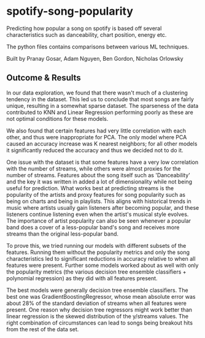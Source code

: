 # spotify-song-popularity
Predicting how popular a song on spotify is based off several characteristics such as danceability, chart position, energy etc.

The python files contains comparisons between various ML techniques.

Built by Pranay Gosar, Adam Nguyen, Ben Gordon, Nicholas Orlowsky

## Outcome & Results
In our data exploration, we found that there wasn't much of a clustering tendency in the dataset. This led us to conclude that most songs are fairly unique, resulting in a somewhat sparse dataset. The sparseness of the data contributed to KNN and Linear Regression performing poorly as these are not optimal conditions for these models.

We also found that certain features had very little correlation with each other, and thus were inappropriate for PCA. The only model where PCA caused an accuracy increase was K nearest neighbors; for all other models it significantly reduced the accuracy and thus we decided not to do it.

One issue with the dataset is that some features have a very low correlation with the number of streams, while others were almost proxies for the number of streams. Features about the song itself such as 'Danceability' and the key it was written in added a lot of dimensionality while not being useful for prediction. What works best at predicting streams is the popularity of the artists and proxy features for song popularity such as being on charts and being in playlists. This aligns with historical trends in music where artists usually gain listeners after becoming popular, and these listeners continue listening even when the artist's musical style evolves. The importance of artist popularity can also be seen whenever a popular band does a cover of a less-popular band's song and receives more streams than the original less-popular band.

To prove this, we tried running our models with different subsets of the features. Running them without the popularity metrics and only the song characteristics led to significant reductions in accuracy relative to when all features were present. Further some models worked about as well with only the popularity metrics (the various decision tree ensemble classifiers + polynomial regression) as they did with all features present.

The best models were generally decision tree ensemble classifiers. The best one was GradientBoostingRegressor, whose mean absolute error was about 28% of the standard deviation of streams when all features were present. One reason why decision tree regressors might work better than linear regression is the skewed distribution of the y/streams values. The right combination of circumstances can lead to songs being breakout hits from the rest of the data set.

